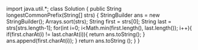 import java.util.*;
class Solution {
    public String longestCommonPrefix(String[] strs) {
        StringBuilder ans = new StringBuilder();
        Arrays.sort(strs);
        String first = strs[0];
        String last = strs[strs.length-1];
        for(int i=0; i<Math.min(first.length(), last.length()); i++){
            if(first.charAt(i) != last.charAt(i)){
                return ans.toString();
            }
            ans.append(first.charAt(i));
        }
        return ans.toString ();
    }
}
